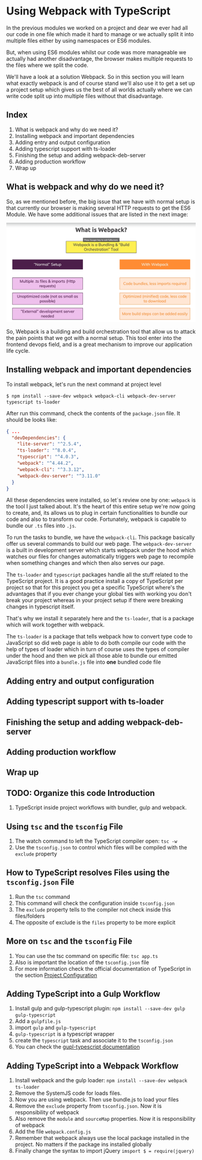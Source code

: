 Using Webpack with TypeScript
====================
In the previous modules we worked on a project and dear we ever had all our code in one file which made it hard to manage or we actually split it into multiple files either by using namespaces or ES6 modules.

But, when using ES6 modules whilst our code was more manageable we actually had another disadvantage, the browser makes multiple requests to the files where we split the code.

We'll have a look at a solution Webpack. So in this section you will learn what exactly webpack is and of course stand we'll also use it to get a set up a project setup which gives us the best of all worlds actually where we can write code split up into multiple files without that disadvantage.

Index
-----
1. What is webpack and why do we need it?
2. Installing webpack and important dependencies
3. Adding entry and output configuration
4. Adding typescript support with ts-loader
5. Finishing the setup and adding webpack-deb-server
6. Adding production workflow
7. Wrap up

What is webpack and why do we need it?
-----------------------------------
So, as we mentioned before, the big issue that we have with normal setup is that currently our browser is making several HTTP requests to get the ES6 Module. We have some additional issues that are listed in the next image: 

![What is webpack](../assets/s11-what-is-webpack.png "What is webpack")

So, Webpack is a building and build orchestration tool that allow us to attack the pain points that we got with a normal setup. This tool enter into the frontend devops field, and is a great mechanism to improve our application life cycle.

Installing webpack and important dependencies
-----------------------------------
To install webpack, let's run the next command at project level

```
$ npm install --save-dev webpack webpack-cli webpack-dev-server typescript ts-loader
```

After run this command, check the contents of the `package.json` file. It should be looks like:

```json
{ ...
  "devDependencies": {
    "lite-server": "^2.5.4",
    "ts-loader": "^8.0.4",
    "typescript": "^4.0.3",
    "webpack": "^4.44.2",
    "webpack-cli": "^3.3.12",
    "webpack-dev-server": "^3.11.0"
  }
}
```

All these dependencies were installed, so let´s review one by one: `webpack`  is the tool I just talked about. It's the heart of this entire setup we're now going to create, and, its allows us to plug in certain functionalities to bundle our code and also to transform our code. Fortunately, webpack is capable to bundle our `.ts` files into `.js`.

To run the tasks to bundle, we have the `webpack-cli`. This package basically offer us several commands to build our web page. The `webpack-dev-server` is a built in development server which starts webpack under the hood which watches our files for changes automatically triggers web page to recompile when something changes and which then also serves our page. 

The `ts-loader` and `typescript` packages handle all the stuff related to the TypeScript project. It is a good practice install a copy of TypeScript per project so that for this project you get a specific TypeScript where's the advantages that if you ever change your global ties with working you don't break your project whereas in your project setup if there were breaking changes in typescript itself.

That's why we install it separately here and the `ts-loader`, that is a package which will work together with webpack.

The `ts-loader` is a package that tells webpack how to convert type code to JavaScript so did web page is able to do both compile our code with the help of types of loader which in turn of course uses the types of compiler under the hood and then we pick all those able to bundle our emitted JavaScript files into a `bundle.js` file into **one** bundled code file

Adding entry and output configuration
-----------------------------------
Adding typescript support with ts-loader
-----------------------------------
Finishing the setup and adding webpack-deb-server
-----------------------------------
Adding production workflow
-----------------------------------
Wrap up
-----------------------------------

TODO: Organize this code
Introduction
------------
1. TypeScript inside project workflows with bundler, gulp and webpack.

Using `tsc` and the `tsconfig` File
-----------------------------------
1. The watch command to left the TypeScript compiler open: `tsc -w`
2. Use the `tsconfig.json` to control which files will be compiled with the `exclude` property

How to TypeScript resolves Files using the `tsconfig.json` File
---------------------------------------------------------------
1. Run the `tsc` command
2. This command will check the configuration inside `tsconfig.json`
3. The `exclude` property tells to the compiler not check inside this files/folders
4. The opposite of exclude is the `files` property to be more explicit

More on `tsc` and the `tsconfig` File
-------------------------------------
1. You can use the tsc command on specific file: `tsc app.ts`
2. Also is important the location of the `tsconfig.json` file
3. For more information check the official documentation of TypeScript in the section [Project Configuration](https://www.typescriptlang.org/docs/handbook/tsconfig-json.html)

Adding TypeScript into a Gulp Workflow
--------------------------------------
1. Install gulp and gulp-typescript plugin: `npm install --save-dev gulp gulp-typescript`
2. Add a `gulpfile.js`
3. import `gulp` and `gulp-typescript`
4. `gulp-typescript` is a typescript wrapper
5. create the `typescript` task and associate it to the `tsconfig.json`
6. You can check the [gupl-typescript documentation](https://www.npmjs.com/package/gulp-typescript)

Adding TypeScript into a Webpack Workflow
-----------------------------------------
1. Install webpack and the gulp loader: `npm install --save-dev webpack ts-loader`
2. Remove the SystemJS code for loads files.
3. Now you are using webpack. Then use bundle.js to load your files
4. Remove the `exclude` property from `tsconfig.json`. Now it is responsibility of webpack
5. Also remove the `module` and `sourceMap` properties. Now it is responsibility of webpack
6. Add the file `webpack.config.js`
7. Remember that webpack always use the local package installed in the project. No matters if the package ins installed globally
8. Finally change the syntax to import jQuery `imsport $ = require(jquery)`


